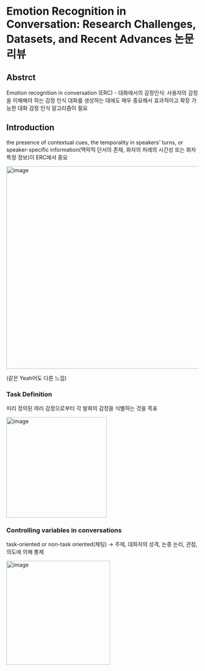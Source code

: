 # Emotion Recognition in Conversation: Research Challenges, Datasets, and Recent Advances 논문 리뷰

## Abstrct

Emotion recognition in conversation (ERC) - 대화에서의 감정인식: 사용자의 감정을 이해해야 하는 감정 인식 대화를 생성하는 데에도 매우 중요해서 효과적이고 확장 가능한 대화 감정 인식 알고리즘이 필요



## Introduction

the presence of contextual cues, the temporality in speakers’ turns, or speaker-specific information(맥락적 단서의 존재, 화자의 차례의 시간성 또는 화자 특정 정보)이 ERC에서 중요

<img width="530" alt="image" src="https://user-images.githubusercontent.com/60170358/162694576-05f52e3b-9aa7-413c-9b4a-db0022a4ebd6.png">

(같은 Yeah어도 다른 느낌)



### Task Definition

미리 정의된 여러 감정으로부터 각 발화의 감정을 식별하는 것을 목표

<img width="263" alt="image" src="https://user-images.githubusercontent.com/60170358/162696064-853fdd5f-36ad-4731-ba71-966ef95e6218.png">

### Controlling variables in conversations

task-oriented or non-task oriented(채팅) -> 주제, 대화자의 성격, 논증 논리, 관점, 의도에 의해 통제

<img width="272" alt="image" src="https://user-images.githubusercontent.com/60170358/162696567-757e2c26-389c-4776-88e0-96e20691b7d8.png">